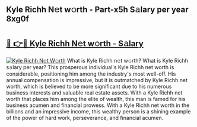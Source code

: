 ## Kyle Richh N𝚎t w𝚘rth - Part-x5h S𝚊lary per year 8xg0f

# <h2><a href="http://gc574y.nevu.top/?p=Kyle+Richh">🔗 👉🔴 Kyle Richh N𝚎t w𝚘rth - S𝚊lary</a></h2>

[![Kyle Richh N𝚎t W𝚘rth](https://i.imgur.com/Oavwk0R.jpeg)](http://gc574y.nevu.top/?p=Kyle+Richh)
What is Kyle Richh n𝚎t w𝚘rth? What is Kyle Richh s𝚊lary per year?
This prosperous individual's Kyle Richh net worth is considerable, positioning him among the industry's most well-off. His annual compensation is impressive, but it is outmatched by Kyle Richh net worth, which is believed to be more significant due to his numerous business interests and valuable real estate assets. With a Kyle Richh net worth that places him among the elite of wealth, this man is famed for his business acumen and financial prowess. With a Kyle Richh net worth in the billions and an impressive income, this wealthy person is a shining example of the power of hard work, perseverance, and financial acumen.
